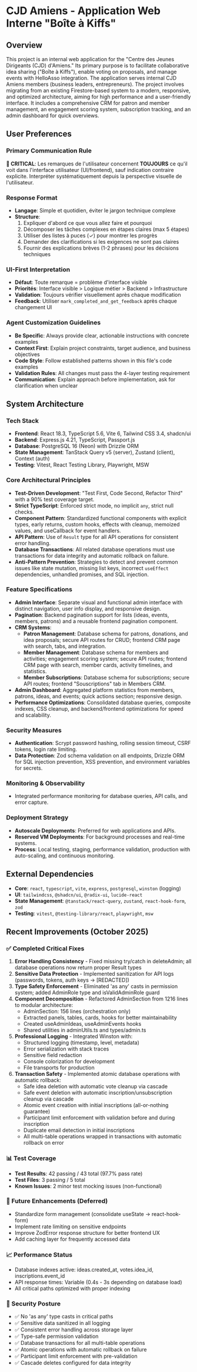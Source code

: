 # CJD Amiens - Application Web Interne "Boîte à Kiffs"

## Overview
This project is an internal web application for the "Centre des Jeunes Dirigeants (CJD) d'Amiens." Its primary purpose is to facilitate collaborative idea sharing ("Boîte à Kiffs"), enable voting on proposals, and manage events with HelloAsso integration. The application serves internal CJD Amiens members (business leaders, entrepreneurs). The project involves migrating from an existing Firestore-based system to a modern, responsive, and optimized architecture, aiming for high performance and a user-friendly interface. It includes a comprehensive CRM for patron and member management, an engagement scoring system, subscription tracking, and an admin dashboard for quick overviews.

## User Preferences
### Primary Communication Rule
**🎯 CRITICAL**: Les remarques de l'utilisateur concernent **TOUJOURS** ce qu'il voit dans l'interface utilisateur (UI/frontend), sauf indication contraire explicite. Interpréter systématiquement depuis la perspective visuelle de l'utilisateur.

### Response Format
- **Langage**: Simple et quotidien, éviter le jargon technique complexe
- **Structure**:
  1. Expliquer d'abord ce que vous allez faire et pourquoi
  2. Décomposer les tâches complexes en étapes claires (max 5 étapes)
  3. Utiliser des listes à puces (✓) pour montrer les progrès
  4. Demander des clarifications si les exigences ne sont pas claires
  5. Fournir des explications brèves (1-2 phrases) pour les décisions techniques

### UI-First Interpretation
- **Défaut**: Toute remarque = problème d'interface visible
- **Priorités**: Interface visible > Logique métier > Backend > Infrastructure
- **Validation**: Toujours vérifier visuellement après chaque modification
- **Feedback**: Utiliser `mark_completed_and_get_feedback` après chaque changement UI

### Agent Customization Guidelines
- **Be Specific**: Always provide clear, actionable instructions with concrete examples
- **Context First**: Explain project constraints, target audience, and business objectives
- **Code Style**: Follow established patterns shown in this file's code examples
- **Validation Rules**: All changes must pass the 4-layer testing requirement
- **Communication**: Explain approach before implementation, ask for clarification when unclear

## System Architecture
### Tech Stack
- **Frontend**: React 18.3, TypeScript 5.6, Vite 6, Tailwind CSS 3.4, shadcn/ui
- **Backend**: Express.js 4.21, TypeScript, Passport.js
- **Database**: PostgreSQL 16 (Neon) with Drizzle ORM
- **State Management**: TanStack Query v5 (server), Zustand (client), Context (auth)
- **Testing**: Vitest, React Testing Library, Playwright, MSW

### Core Architectural Principles
- **Test-Driven Development**: "Test First, Code Second, Refactor Third" with a 90% test coverage target.
- **Strict TypeScript**: Enforced strict mode, no implicit `any`, strict null checks.
- **Component Pattern**: Standardized functional components with explicit types, early returns, custom hooks, effects with cleanup, memoized values, and useCallback for event handlers.
- **API Pattern**: Use of `Result` type for all API operations for consistent error handling.
- **Database Transactions**: All related database operations must use transactions for data integrity and automatic rollback on failure.
- **Anti-Pattern Prevention**: Strategies to detect and prevent common issues like state mutation, missing list keys, incorrect `useEffect` dependencies, unhandled promises, and SQL injection.

### Feature Specifications
- **Admin Interface**: Separate visual and functional admin interface with distinct navigation, user info display, and responsive design.
- **Pagination**: Backend pagination support for lists (ideas, events, members, patrons) and a reusable frontend pagination component.
- **CRM Systems**:
    - **Patron Management**: Database schema for patrons, donations, and idea proposals; secure API routes for CRUD; frontend CRM page with search, tabs, and integration.
    - **Member Management**: Database schema for members and activities; engagement scoring system; secure API routes; frontend CRM page with search, member cards, activity timelines, and statistics.
    - **Member Subscriptions**: Database schema for subscriptions; secure API routes; frontend "Souscriptions" tab in Members CRM.
- **Admin Dashboard**: Aggregated platform statistics from members, patrons, ideas, and events; quick actions section; responsive design.
- **Performance Optimizations**: Consolidated database queries, composite indexes, CSS cleanup, and backend/frontend optimizations for speed and scalability.

### Security Measures
- **Authentication**: Scrypt password hashing, rolling session timeout, CSRF tokens, login rate limiting.
- **Data Protection**: Zod schema validation on all endpoints, Drizzle ORM for SQL injection prevention, XSS prevention, and environment variables for secrets.

### Monitoring & Observability
- Integrated performance monitoring for database queries, API calls, and error capture.

### Deployment Strategy
- **Autoscale Deployments**: Preferred for web applications and APIs.
- **Reserved VM Deployments**: For background processes and real-time systems.
- **Process**: Local testing, staging, performance validation, production with auto-scaling, and continuous monitoring.

## External Dependencies
- **Core**: `react`, `typescript`, `vite`, `express`, `postgresql`, `winston` (logging)
- **UI**: `tailwindcss`, `@shadcn/ui`, `@radix-ui`, `lucide-react`
- **State Management**: `@tanstack/react-query`, `zustand`, `react-hook-form`, `zod`
- **Testing**: `vitest`, `@testing-library/react`, `playwright`, `msw`

## Recent Improvements (October 2025)

### ✅ Completed Critical Fixes
1. **Error Handling Consistency** - Fixed missing try/catch in deleteAdmin; all database operations now return proper Result types
2. **Sensitive Data Protection** - Implemented sanitization for API logs (passwords, tokens, auth keys → [REDACTED])
3. **Type Safety Enforcement** - Eliminated 'as any' casts in permission system; added AdminRole type and isValidAdminRole guard
4. **Component Decomposition** - Refactored AdminSection from 1216 lines to modular architecture:
   - AdminSection: 156 lines (orchestration only)
   - Extracted panels, tables, cards, hooks for better maintainability
   - Created useAdminIdeas, useAdminEvents hooks
   - Shared utilities in adminUtils.ts and types/admin.ts
5. **Professional Logging** - Integrated Winston with:
   - Structured logging (timestamp, level, metadata)
   - Error serialization with stack traces
   - Sensitive field redaction
   - Console colorization for development
   - File transports for production
6. **Transaction Safety** - Implemented atomic database operations with automatic rollback:
   - Safe idea deletion with automatic vote cleanup via cascade
   - Safe event deletion with automatic inscription/unsubscription cleanup via cascade
   - Atomic event creation with initial inscriptions (all-or-nothing guarantee)
   - Participant limit enforcement with validation before and during inscription
   - Duplicate email detection in initial inscriptions
   - All multi-table operations wrapped in transactions with automatic rollback on error

### 📊 Test Coverage
- **Test Results**: 42 passing / 43 total (97.7% pass rate)
- **Test Files**: 3 passing / 5 total
- **Known Issues**: 2 minor test mocking issues (non-functional)

### 🎯 Future Enhancements (Deferred)
- Standardize form management (consolidate useState → react-hook-form)
- Implement rate limiting on sensitive endpoints
- Improve ZodError response structure for better frontend UX
- Add caching layer for frequently accessed data

### 📈 Performance Status
- Database indexes active: ideas.created_at, votes.idea_id, inscriptions.event_id
- API response times: Variable (0.4s - 3s depending on database load)
- All critical paths optimized with proper indexing

### 🔐 Security Posture
- ✅ No 'as any' type casts in critical paths
- ✅ Sensitive data sanitized in all logging
- ✅ Consistent error handling across storage layer
- ✅ Type-safe permission validation
- ✅ Database transactions for all multi-table operations
- ✅ Atomic operations with automatic rollback on failure
- ✅ Participant limit enforcement with pre-validation
- ✅ Cascade deletes configured for data integrity